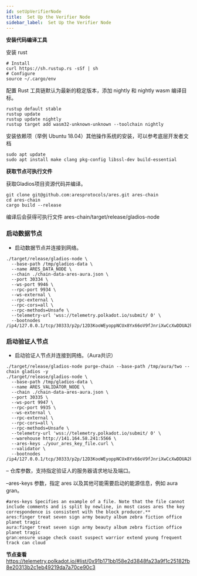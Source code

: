 ```yaml
---
id: setUpVerifierNode
title:  Set Up the Verifier Node
sidebar_label:  Set Up the Verifier Node
---
```



**安装代码编译工具**

安装 rust

```
# Install
curl https://sh.rustup.rs -sSf | sh
# Configure
source ~/.cargo/env
```

配置 Rust 工具链默认为最新的稳定版本，添加 nightly 和 nightly wasm 编译目标。
```
rustup default stable
rustup update
rustup update nightly
rustup target add wasm32-unknown-unknown --toolchain nightly
```
安装依赖项（举例 Ubuntu 18.04）其他操作系统的安装，可以参考底层开发者文档
```
sudo apt update
sudo apt install make clang pkg-config libssl-dev build-essential
```

**获取节点可执行文件**

获取Gladios项目资源代码并编译。
```
git clone git@github.com:aresprotocols/ares.git ares-chain
cd ares-chain
cargo build --release
```
编译后会获得可执行文件 ares-chain/target/release/gladios-node


### 启动数据节点

* 启动数据节点并连接到网络。
```
./target/release/gladios-node \
  --base-path /tmp/gladios-data \
  --name ARES_DATA_NODE \
  --chain ./chain-data-ares-aura.json \
  --port 30334 \
  --ws-port 9946 \ 
  --rpc-port 9934 \
  --ws-external \
  --rpc-external \
  --rpc-cors=all \
  --rpc-methods=Unsafe \
  --telemetry-url 'wss://telemetry.polkadot.io/submit/ 0' \
  --bootnodes /ip4/127.0.0.1/tcp/30333/p2p/12D3KooWEyoppNCUx8Yx66oV9fJnriXwCcXwDDUA2kj6vnc6iDEp
```

### 启动验证人节点

* 启动验证人节点并连接到网络。（Aura共识）
```
./target/release/gladios-node purge-chain --base-path /tmp/aura/two --chain gladios -y
./target/release/gladios-node \
  --base-path /tmp/gladios-data \
  --name ARES_VALIDATOR_NODE \
  --chain ./chain-data-ares-aura.json \
  --port 30335 \
  --ws-port 9947 \
  --rpc-port 9935 \
  --ws-external \
  --rpc-external \
  --rpc-cors=all \
  --rpc-methods=Unsafe \
  --telemetry-url 'wss://telemetry.polkadot.io/submit/ 0' \
  --warehouse http://141.164.58.241:5566 \
  --ares-keys ./your_ares_key_file.curl \
  --validator \
  --bootnodes /ip4/127.0.0.1/tcp/30333/p2p/12D3KooWEyoppNCUx8Yx66oV9fJnriXwCcXwDDUA2kj6vnc6iDEp
```

– 仓库参数，支持指定验证人的服务器请求地址及端口。

–ares-keys 参数，指定 ares 以及其他可能需要启动的能源信息，例如 aura gran。
```
#ares-keys Specifies an example of a file. Note that the file cannot include comments and is split by newline, in most cases ares the key correspondence is consistent with the block producer.**
ares:finger treat seven sign army beauty album zebra fiction office planet tragic
aura:finger treat seven sign army beauty album zebra fiction office planet tragic
gran:ensure usage check coast suspect warrior extend young frequent track can cloud
```

**节点查看**
https://telemetry.polkadot.io/#list/0x91b171bb158e2d3848fa23a9f1c25182fb8e20313b2c1eb49219da7a70ce90c3
